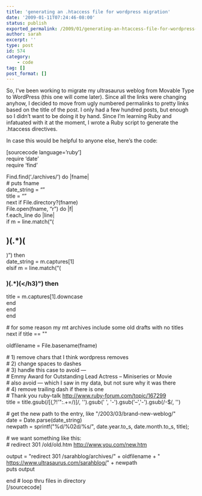 ```yaml
---
title: 'generating an .htaccess file for wordpress migration'
date: '2009-01-11T07:24:46-08:00'
status: publish
exported_permalink: /2009/01/generating-an-htaccess-file-for-wordpress-migration
author: sarah
excerpt: ''
type: post
id: 574
category:
    - code
tag: []
post_format: []
---
```

So, I’ve been working to migrate my ultrasaurus weblog from Movable Type to WordPress (this one will come later). Since all the links were changing anyhow, I decided to move from ugly numbered permalinks to pretty links based on the title of the post. I only had a few hundred posts, but enough so I didn’t want to be doing it by hand. Since I’m learning Ruby and infatuated with it at the moment, I wrote a Ruby script to generate the .htaccess directives.

In case this would be helpful to anyone else, here’s the code:

\[sourcecode language=’ruby’\]  
require ‘date’  
require ‘find’

Find.find(‘./archives/’) do |fname|  
\# puts fname  
date\_string = “”  
title = “”  
next if File.directory?(fname)  
File.open(fname, “r”) do |f|  
 f.each\_line do |line|  
 if m = line.match(“(

)(.\*)(
-------

)”) then  
 date\_string = m.captures\[1\]  
 elsif m = line.match(“(

### )(.\*)(&lt;/h3)") then  
 title = m.captures\[1\].downcase  
 end  
 end  
end 

\# for some reason my mt archives include some old drafts with no titles  
next if title == ""

oldfilename = File.basename(fname)

\# 1) remove chars that I think wordpress removes  
\# 2) change spaces to dashes  
\# 3) handle this case to avoid —  
\# Emmy Award for Outstanding Lead Actress – Miniseries or Movie  
\# also avoid — which I saw in my data, but not sure why it was there  
\# 4) remove trailing dash if there is one  
\# Thank you ruby-talk http://www.ruby-forum.com/topic/167299  
title = title.gsub(/\[(,?!'":.+=/)\]/, '').gsub(' ', '-').gsub('–','-').gsub(/-$/, '')

\# get the new path to the entry, like "/2003/03/brand-new-weblog/"  
date = Date.parse(date\_string)  
newpath = sprintf("%d/%02d/%s/", date.year.to\_s, date.month.to\_s, title);

\# we want something like this:  
\# redirect 301 /old/old.htm http://www.you.com/new.htm

output = "redirect 301 /sarahblog/archives/" + oldfilename + " https://www.ultrasaurus.com/sarahblog/" + newpath  
puts output

end # loop thru files in directory  
\[/sourcecode\]